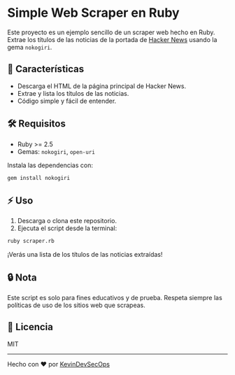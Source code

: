 # Simple Web Scraper en Ruby

Este proyecto es un ejemplo sencillo de un scraper web hecho en Ruby. Extrae los títulos de las noticias de la portada de [Hacker News](https://news.ycombinator.com/) usando la gema `nokogiri`.

## 🚀 Características

- Descarga el HTML de la página principal de Hacker News.
- Extrae y lista los títulos de las noticias.
- Código simple y fácil de entender.

## 🛠️ Requisitos

- Ruby >= 2.5
- Gemas: `nokogiri`, `open-uri`

Instala las dependencias con:

```bash
gem install nokogiri
```

## ⚡ Uso

1. Descarga o clona este repositorio.
2. Ejecuta el script desde la terminal:

```bash
ruby scraper.rb
```

¡Verás una lista de los títulos de las noticias extraídas!

## 🔒 Nota

Este script es solo para fines educativos y de prueba. Respeta siempre las políticas de uso de los sitios web que scrapeas.

## 📝 Licencia

MIT

---
Hecho con ❤️ por [KevinDevSecOps](https://github.com/KevinDevSecOps)

